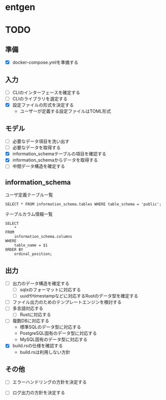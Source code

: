 # entgen

# TODO

## 準備

- [x] docker-compose.ymlを準備する

## 入力

- [ ] CLIのインターフェースを確定する
- [ ] CLIのライブラリを選定する
- [x] 設定ファイルの形式を決定する
    - ユーザーが定義する設定ファイルはTOML形式

## モデル

- [ ] 必要なデータ項目を洗い出す
- [ ] 必要なデータを取得する
- [x] information_schemaテーブルの項目を確認する
- [x] information_schemaからデータを取得する
- [ ] 中間データ構造を確定する

## information_schema

ユーザ定義テーブル一覧

```
SELECT * FROM information_schema.tables WHERE table_schema = 'public';
```

テーブルカラム情報一覧

```
SELECT                                    
    *
FROM
    information_schema.columns
WHERE
    table_name = $1
ORDER BY
    ordinal_position;
```

## 出力

- [ ] 出力のデータ構造を確定する
    - [ ] sqlxのフォーマットに対応する
    - [ ] uuidやtimestampなどに対応するRustのデータ型を確定する
- [ ] ファイル出力のためのテンプレートエンジンを検討する
- [ ] 多言語対応する
    - [ ] Rustに対応する
- [ ] 複数DBに対応する
    - 標準SQLのデータ型に対応する
    - PostgreSQL固有のデータ型に対応する
    - MySQL固有のデータ型に対応する
- [x] build.rsの仕様を確認する
    - build.rsは利用しない方針

## その他

- [ ] エラーハンドリングの方針を決定する
- [ ] ログ出力の方針を決定する


